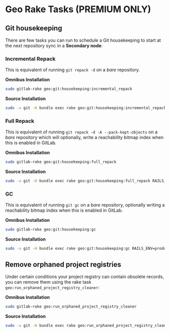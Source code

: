 # Geo Rake Tasks **(PREMIUM ONLY)**

## Git housekeeping

There are few tasks you can run to schedule a Git housekeeping to start at the
next repository sync in a **Secondary node**:

### Incremental Repack

This is equivalent of running `git repack -d` on a _bare_ repository.

**Omnibus Installation**

```bash
sudo gitlab-rake geo:git:housekeeping:incremental_repack
```

**Source Installation**

```bash
sudo -u git -H bundle exec rake geo:git:housekeeping:incremental_repack RAILS_ENV=production
```

### Full Repack

This is equivalent of running `git repack -d -A --pack-kept-objects` on a
_bare_ repository which will optionally, write a reachability bitmap index
when this is enabled in GitLab.

**Omnibus Installation**

```bash
sudo gitlab-rake geo:git:housekeeping:full_repack
```

**Source Installation**

```bash
sudo -u git -H bundle exec rake geo:git:housekeeping:full_repack RAILS_ENV=production
```

### GC

This is equivalent of running `git gc` on a _bare_ repository, optionally writing
a reachability bitmap index when this is enabled in GitLab.

**Omnibus Installation**

```bash
sudo gitlab-rake geo:git:housekeeping:gc
```

**Source Installation**

```bash
sudo -u git -H bundle exec rake geo:git:housekeeping:gc RAILS_ENV=production
```

## Remove orphaned project registries

Under certain conditions your project registry can contain obsolete records, you
can remove them using the rake task `geo:run_orphaned_project_registry_cleaner`:

**Omnibus Installation**

```bash
sudo gitlab-rake geo:run_orphaned_project_registry_cleaner
```

**Source Installation**

```bash
sudo -u git -H bundle exec rake geo:run_orphaned_project_registry_cleaner RAILS_ENV=production
```
